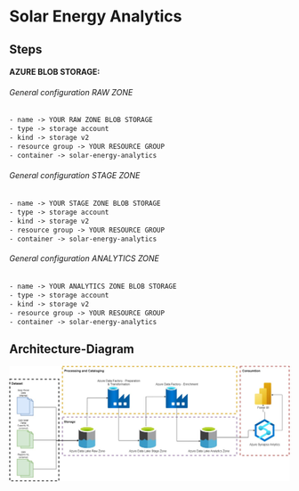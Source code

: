 # Solar Energy Analytics
## Steps

#### AZURE BLOB STORAGE:
###### General configuration RAW ZONE
    - name -> YOUR RAW ZONE BLOB STORAGE
    - type -> storage account
    - kind -> storage v2
    - resource group -> YOUR RESOURCE GROUP
    - container -> solar-energy-analytics

###### General configuration STAGE ZONE
    - name -> YOUR STAGE ZONE BLOB STORAGE
    - type -> storage account
    - kind -> storage v2
    - resource group -> YOUR RESOURCE GROUP
    - container -> solar-energy-analytics

###### General configuration ANALYTICS ZONE
    - name -> YOUR ANALYTICS ZONE BLOB STORAGE
    - type -> storage account
    - kind -> storage v2
    - resource group -> YOUR RESOURCE GROUP
    - container -> solar-energy-analytics


## Architecture-Diagram
![Architecture-Diagram](DE_Solar_Energy_Analytics-AZURE.jpg)